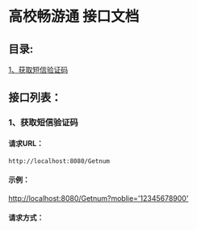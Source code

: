 # 高校畅游通 接口文档  

## 目录:  

[1、获取短信验证码](#1获取短信验证码)<br/>  



## 接口列表：  

### 1、获取短信验证码  
#### 请求URL：  
```
http://localhost:8080/Getnum
```

#### 示例：  
[http://localhost:8080/Getnum?moblie='12345678900'](http://localhost:8080/Getnum?moblie='12345678900')  

#### 请求方式：  
